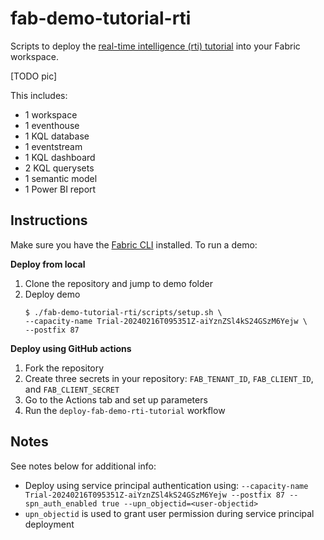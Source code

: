 # fab-demo-tutorial-rti

Scripts to deploy the [real-time intelligence (rti) tutorial](https://learn.microsoft.com/en-us/fabric/real-time-intelligence/tutorial-introduction) into your Fabric workspace.

[TODO pic]

This includes:
- 1 workspace
- 1 eventhouse
- 1 KQL database
- 1 eventstream
- 1 KQL dashboard
- 2 KQL querysets
- 1 semantic model
- 1 Power BI report

## Instructions

Make sure you have the [Fabric CLI](/dist/) installed. To run a demo:

**Deploy from local**

1. Clone the repository and jump to demo folder
2. Deploy demo
    ```console
    $ ./fab-demo-tutorial-rti/scripts/setup.sh \ 
    --capacity-name Trial-20240216T095351Z-aiYznZSl4kS24GSzM6Yejw \
    --postfix 87
    ```

**Deploy using GitHub actions**

1. Fork the repository
2. Create three secrets in your repository: `FAB_TENANT_ID`, `FAB_CLIENT_ID`, and `FAB_CLIENT_SECRET`
3. Go to the Actions tab and set up parameters
4. Run the `deploy-fab-demo-rti-tutorial` workflow
    
## Notes
See notes below for additional info:

- Deploy using service principal authentication using: `--capacity-name Trial-20240216T095351Z-aiYznZSl4kS24GSzM6Yejw --postfix 87 --spn_auth_enabled true --upn_objectid=<user-objectid>`
- `upn_objectid` is used to grant user permission during service principal deployment